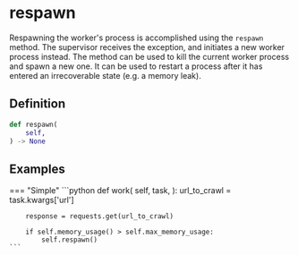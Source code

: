 # respawn

Respawning the worker's process is accomplished using the `respawn` method. The supervisor receives the exception, and initiates a new worker process instead. The method can be used to kill the current worker process and spawn a new one. It can be used to restart a process after it has entered an irrecoverable state (e.g. a memory leak).


## Definition

```python
def respawn(
    self,
) -> None
```


## Examples

=== "Simple"
    ```python
    def work(
        self,
        task,
    ):
        url_to_crawl = task.kwargs['url']

        response = requests.get(url_to_crawl)

        if self.memory_usage() > self.max_memory_usage:
            self.respawn()
    ```
